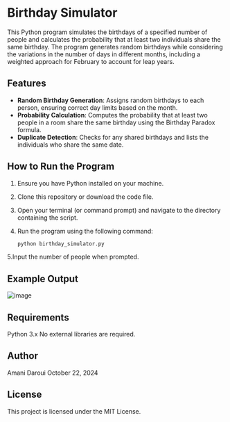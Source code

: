 # Birthday Simulator

This Python program simulates the birthdays of a specified number of people and calculates the probability that at least two individuals share the same birthday. 
The program generates random birthdays while considering the variations in the number of days in different months, including a weighted approach for February to account for leap years.

## Features

- **Random Birthday Generation**: Assigns random birthdays to each person, ensuring correct day limits based on the month.
- **Probability Calculation**: Computes the probability that at least two people in a room share the same birthday using the Birthday Paradox formula.
- **Duplicate Detection**: Checks for any shared birthdays and lists the individuals who share the same date.

## How to Run the Program

1. Ensure you have Python installed on your machine.
2. Clone this repository or download the code file.
3. Open your terminal (or command prompt) and navigate to the directory containing the script.
4. Run the program using the following command:

   ```bash
   python birthday_simulator.py

5.Input the number of people when prompted.

## Example Output

![image](https://github.com/user-attachments/assets/7b77294e-7848-44c8-9dbf-82a5f0ce500e)

## Requirements
Python 3.x
No external libraries are required.
## Author
Amani Daroui
October 22, 2024
## License
This project is licensed under the MIT License.
